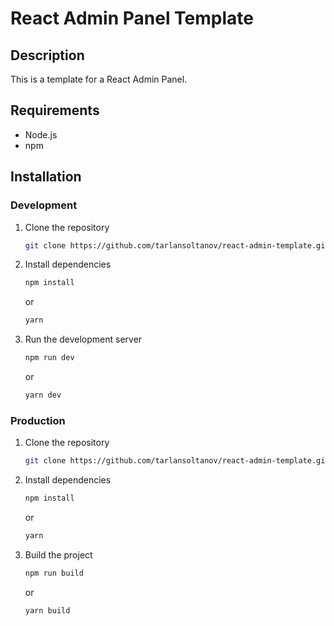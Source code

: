 # React Admin Panel Template

## Description

This is a template for a React Admin Panel.

## Requirements

- Node.js
- npm

## Installation

### Development

1. Clone the repository

    ```bash
    git clone https://github.com/tarlansoltanov/react-admin-template.git
    ```

2. Install dependencies

    ```bash
    npm install
    ```

    or

    ```bash
    yarn
    ```

3. Run the development server

    ```bash
    npm run dev
    ```

    or

    ```bash
    yarn dev
    ```

### Production

1. Clone the repository

    ```bash
    git clone https://github.com/tarlansoltanov/react-admin-template.git
    ```

2. Install dependencies

    ```bash
    npm install
    ```

    or

    ```bash
    yarn
    ```

3. Build the project

    ```bash
    npm run build
    ```

    or

    ```bash
    yarn build
    ```
